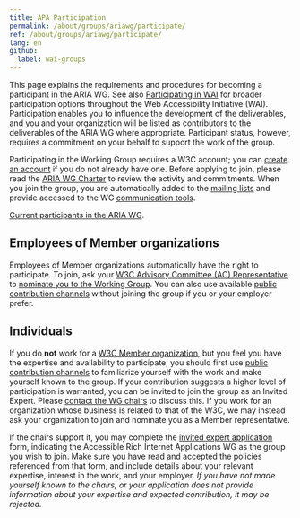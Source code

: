```yaml
---
title: APA Participation 
permalink: /about/groups/ariawg/participate/
ref: /about/groups/ariawg/participate/
lang: en
github:
  label: wai-groups
---
```


This page explains the requirements and procedures for becoming a participant in the ARIA WG. See also [Participating in WAI](http://www.w3.org/WAI/participation) for broader participation options throughout the Web Accessibility Initiative (WAI). Participation enables you to influence the development of the deliverables, and you and your organization will be listed as contributors to the deliverables of the ARIA WG where appropriate. Participant status, however, requires a commitment on your behalf to support the work of the group.

Participating in the Working Group requires a W3C account; you can [create an account](https://www.w3.org/accounts/request) if you do not already have one. Before applying to join, please read the [ARIA WG Charter](https://www.w3.org/WAI/ARIA/charter) to review the activity and commitments. When you join the group, you are automatically added to the [mailing lists](/about/groups/ariawg/contribute/#mailing-list-discussions) and provide accessed to the WG [communication tools](/about/groups/ariawg/communication/).

[Current participants in the ARIA WG](https://www.w3.org/2000/09/dbwg/details?group=83726&public=1).

## Employees of Member organizations

Employees of Member organizations automatically have the right to participate. To join, ask your [W3C Advisory Committee (AC) Representative](https://www.w3.org/Member/ACList) to [nominate you to the Working Group](http://www.w3.org/2004/01/pp-impl/83726/join). You can also use available [public contribution channels](/about/groups/ariawg/contribute/) without joining the group if you or your employer prefer.

## Individuals

If you do **not** work for a [W3C Member organization](http://www.w3.org/Consortium/Member/List), but you feel you have the expertise and availability to participate, you should first use [public contribution channels](/about/groups/ariawg/contribute/) to familiarize yourself with the work and make yourself known to the group. If your contribution suggests a higher level of participation is warranted, you can be invited to join the group as an Invited Expert. Please [contact the WG chairs](mailto:group-aria-chairs@w3.org) to discuss this. If you work for an organization whose business is related to that of the W3C, we may instead ask your organization to join and nominate you as a Member representative.

If the chairs support it, you may complete the [invited expert application](https://www.w3.org/ieapp/new) form, indicating the Accessible Rich Internet Applications WG as the group you wish to join. Make sure you have read and accepted the policies referenced from that form, and include details about your relevant expertise, interest in the work, and your employer. _If you have not made yourself known to the chairs, or your application does not provide information about your expertise and expected contribution, it may be rejected._
